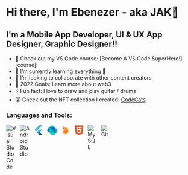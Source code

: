 # Hi there, I'm Ebenezer - aka JAK👋 


## I'm a Mobile App Developer, UI & UX App Designer, Graphic Designer!!

- 🔭 Check out my VS Code course: [Become A VS Code SuperHero!][course]!
- 🌱 I’m currently learning everything 🤣
- 👯 I’m looking to collaborate with other content creators
- 🥅 2022 Goals: Learn more about web3
- ⚡ Fun fact: I love to draw and play guitar / drums
- 😻 Check out the NFT collection I created: [CodeCats](https://opensea.io/collection/codecats?search[sortAscending]=true&search[sortBy]=PRICE&search[toggles][0]=BUY_NOW)

### Languages and Tools:

<img align="left" alt="Visual Studio Code" width="26px" src="https://cdn.jsdelivr.net/gh/devicons/devicon/icons/vscode/vscode-original.svg" style="padding-right:10px;" />
<img align="left" alt="Android Studio" width="26px" src="https://static.wikia.nocookie.net/logopedia/images/d/db/Android_Studio_Icon_2021.svg" style="padding-right:10px;" />
<img align="left" alt="Flutter" width="26px" src="https://github.com/devicons/devicon/blob/v2.14.0/icons/flutter/flutter-original.svg" style="padding-right:10px;" />
<img align="left" alt="Dart" width="26px" src="https://github.com/devicons/devicon/blob/v2.14.0/icons/dart/dart-original.svg" style="padding-right:10px;" />
<img align="left" alt="Firebase" width="26px" src="https://github.com/devicons/devicon/blob/v2.14.0/icons/firebase/firebase-plain.svg" style="padding-right:10px;" />
<img align="left" alt="HTML5" width="26px" src="https://github.com/devicons/devicon/blob/v2.14.0/icons/html5/html5-original.svg" style="padding-right:10px;" />
<img align="left" alt="MySQL" width="26px" src="https://cdn.jsdelivr.net/gh/devicons/devicon/icons/mysql/mysql-original.svg" style="padding-right:10px;" />
<img align="left" alt="Git" width="26px" src="https://cdn.jsdelivr.net/gh/devicons/devicon/icons/git/git-original.svg" style="padding-right:10px;" />


<br />
<br />

